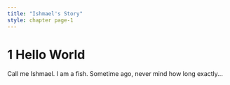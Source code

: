 ```yaml
---
title: "Ishmael's Story"
style: chapter page-1
---
```


# **1** Hello World


Call me Ishmael. I am a fish. Sometime ago, never mind how long exactly...
